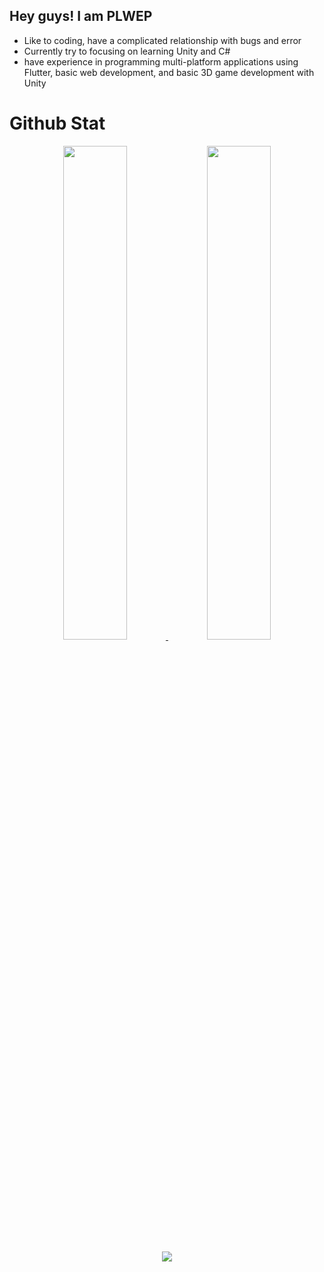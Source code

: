 ## Hey guys! I am PLWEP
 
 - Like to coding, have a complicated relationship with bugs and error 
 - Currently try to focusing on learning Unity and C# 
 - have experience in programming multi-platform applications using Flutter, basic web development, and basic 3D game development with Unity

# Github Stat

<p align="center">
  <a href="https://github.com/PLWEP">
    <img src="https://github-readme-stats.vercel.app/api?username=PLWEP&show_icons=true&theme=github_dark&hide_border=true" width="45%" />
    <img src="https://github-readme-streak-stats.herokuapp.com/?user=PLWEP&theme=github-dark-blue&hide_border=true" width="45%"/>
  </a>
</p>

<p align="center">
  <a href="https://github.com/PLWEP">
    <img src="https://activity-graph.herokuapp.com/graph?username=PLWEP&theme=react-dark"/>
  </a>
</p>

